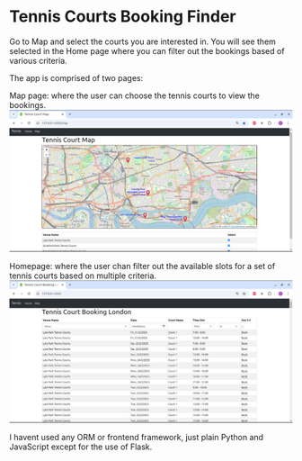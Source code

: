 # Tennis Courts Booking Finder

Go to Map and select the courts you are interested in. You will see them selected in the Home page where you can filter out the bookings based of various criteria.

The app is comprised of two pages:

Map page: where the user can choose the tennis courts to view the bookings.   
![View of the Map page](https://github.com/PatrikMuniak/tennis/blob/master/assets/map-page.png?raw=true)

Homepage: where the user chan filter out the available slots for a set of tennis courts based on multiple criteria.
![View of the Homepage](https://github.com/PatrikMuniak/tennis/blob/master/assets/homepage.png?raw=true)

I havent used any ORM or frontend framework, just plain Python and JavaScript except for the use of Flask.